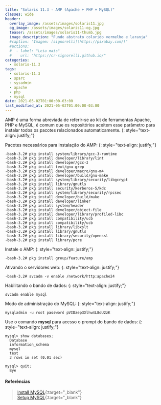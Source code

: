 ```yaml
---
title: "Solaris 11.3 - AMP (Apache + PHP + MySQL)"
classes: wide
header:
  overlay_image: /assets/images/solaris11.jpg
  og_image: /assets/images/solaris11-og.jpg
  teaser: /assets/images/solaris11-thumb.jpg
  image_description: "Fundo abstrato colorido vermelho e laranja"
  #caption: "Imagem: [signorelli](https://pixabay.com/)"
  #actions:
  #  - label: "Leia mais"
  #    url: "https://cr-signorelli.github.io/"
categories:
  - solaris-11.3
tags:
  - solaris-11.3
  - sparc
  - sysadmin
  - apache
  - php
  - mysql
date: 2021-05-02T01:00:00-03:00
last_modified_at: 2021-05-02T01:00:00-03:00
---
```


AMP é uma forma abreviada de referir-se ao kit de ferramentas Apache, PHP e MySQL, é comum que os repositórios aceitem esse parâmetro para instalar todos os pacotes relacionados automaticamente.
{: style="text-align: justify;"}

Pacotes necessários para instalação do AMP:
{: style="text-align: justify;"}

```console
-bash-3.2# pkg install system/library/gcc-3-runtime
-bash-3.2# pkg install developer/library/lint 
-bash-3.2# pkg install developer/gcc-3 
-bash-3.2# pkg install text/gnu-grep 
-bash-3.2# pkg install developer/macro/gnu-m4 
-bash-3.2# pkg install developer/build/gnu-make 
-bash-3.2# pkg install system/library/security/libgcrypt 
-bash-3.2# pkg install library/gnutls
-bash-3.2# pkg install security/kerberos-5/kdc
-bash-3.2# pkg install system/library/security/rpcsec
-bash-3.2# pkg install developer/build/make
-bash-3.2# pkg install developer/linker
-bash-3.2# pkg install system/header
-bash-3.2# pkg install developer/object-file
-bash-3.2# pkg install developer/library/profiled-libc
-bash-3.2# pkg install compatibility/ucb
-bash-3.2# pkg install compatibility/ucb
-bash-3.2# pkg install library/libxslt
-bash-3.2# pkg install library/gnutls
-bash-3.2# pkg install library/security/openssl
-bash-3.2# pkg install library/pcre
```

Instale o AMP:
{: style="text-align: justify;"}

```console
-bash-3.2# pkg install group/feature/amp
```

Ativando o servidores web:
{: style="text-align: justify;"}

```console
-bash-3.2# svcadm -v enable /network/http:apache24
```

Habilitando o bando de dados:
{: style="text-align: justify;"}

```console
svcadm enable mysql
```

Modo de administração do MySQL:
{: style="text-align: justify;"}

```console
mysqladmin -u root password pVIDzep3Xlhw4L8oU2zK
```

Use o comando **mysql** para acesso o prompt do bando de dados:
{: style="text-align: justify;"}

```console
mysql> show databases;
  Database
  information_schema 
  mysql 
  test
  3 rows in set (0.01 sec)

mysql> quit;
  Bye
```

#### Referências

> [Install MySQL](https://docs.oracle.com/cd/E36784_01/html/E54155/mysql.html){:target="_blank"}  
> [Setup MySQL](https://docs.oracle.com/cd/E53394_01/html/E54831/gnvkd.html#scrolltoc){:target="_blank"}  
